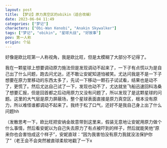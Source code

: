 ```yaml
---
layout: post
title: 【梦记】原力真空区的obikin（适合改编）
date: 2023-06-04 11:49
categories: ["梦记"]
characters: ["Obi-Wan Kenobi", "Anakin Skywalker"]
tags: ["梦记", "obikin", "星球大战", "好故事"]
pov: 第一人称
origin: 个站
---
```


好像是欧比旺第一人称视角，我是欧比旺，但是太模糊了大部分不记得了。

我在一颗星球上想要调动原力施法但是发现调动不起来了，一下子有点慌以为是自己出了什么问题，跑去问尤达，还不敢让安妮知道怕被笑。尤达问我是不是一下子想要在原力里移动的东西太多了，先试一下移动一颗石子试试看，结果也是动不了，更慌了。然后尤达自己试了一下，发现也动不了，尤达就坐飞船迅速回科洛桑了想要汇报，但是回首都之后动用原力又没有问题了，所以发现了是这颗星球的问题。这里的大气层是原力屏蔽场，整个星球表面直接是原力真空区，根本没有原力，所以难怪谁都调动不起来了。我终于松了口气，还好不是我自己身上出了什么问题hh

（发散思考一下，欧比旺把安纳金故意带到这里来，假装无意地让安妮用原力做个什么事情，然后看安妮以为自己失去原力了有点被吓到的样子，然后就能笑他“原来你也会害怕成这个样子”，安妮直球：“因为我害怕没有原力我就没法保护你了”（老王会不会突然被直球柔软地戳了一下x
